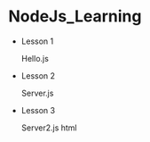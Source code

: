 # NodeJs_Learning

- Lesson 1
  
  Hello.js
  
- Lesson 2

  Server.js

- Lesson 3

  Server2.js
  html
